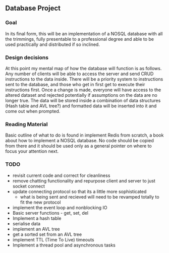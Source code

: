 ## Database Project

### Goal

In its final form, this will be an implementation of a NOSQL database with all the trimmings,
fully presentable to a professional degree and able to be used practically and distributed if
so inclined.

### Design decisions

At this point my mental map of how the database will function is as follows. Any number of clients
will be able to access the server and send CRUD instructions to the data inside. There will be a
priority system to instructions sent to the database, and those who get in first get to execute their
instructions first. Once a change is made, everyone will have access to the altered dataset and rejected
potentially if assumptions on the data are no longer true. The data will be stored inside a combination of 
data structures (Hash table and AVL tree?) and formatted data will be inserted into it and come out when prompted. 

### Reading Material

Basic outline of what to do is found in implement Redis from scratch, a book about how to 
implement a NOSQL database. No code should be copied from there and it should be used only 
as a general pointer on where to focus your attention next.

### TODO
- revisit current code and correct for cleanliness
- remove chatting functionality and repurpose client and server to just socket connect
- update connecting protocol so that its a little more sophisticated
    - what is being sent and recieved will need to be revamped totally to fit the new protocol
- implement the event loop and nonblocking IO
- Basic server functions - get, set, del
- Implement a hash table
- serialise data
- implement an AVL tree
- get a sorted set from an AVL tree
- implement TTL (Time To Live) timeouts 
- Implement a thread pool and asynchronous tasks
